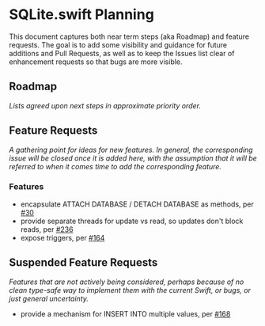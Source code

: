 # SQLite.swift Planning

This document captures both near term steps (aka Roadmap) and feature requests.
The goal is to add some visibility and guidance for future additions and Pull Requests, as well as to keep the Issues list clear of enhancement requests so that bugs are more visible.

## Roadmap

_Lists agreed upon next steps in approximate priority order._

## Feature Requests

_A gathering point for ideas for new features. In general, the corresponding issue will be closed once it is added here, with the assumption that it will be referred to when it comes time to add the corresponding feature._

### Features

 * encapsulate ATTACH DATABASE / DETACH DATABASE as methods, per [#30](https://github.com/stephencelis/SQLite.swift/issues/30)
 * provide separate threads for update vs read, so updates don't block reads, per [#236](https://github.com/stephencelis/SQLite.swift/issues/236)
 * expose triggers, per [#164](https://github.com/stephencelis/SQLite.swift/issues/164)

## Suspended Feature Requests

_Features that are not actively being considered, perhaps because of no clean type-safe way to implement them with the current Swift, or bugs, or just general uncertainty._

 * provide a mechanism for INSERT INTO multiple values, per [#168](https://github.com/stephencelis/SQLite.swift/issues/168)
